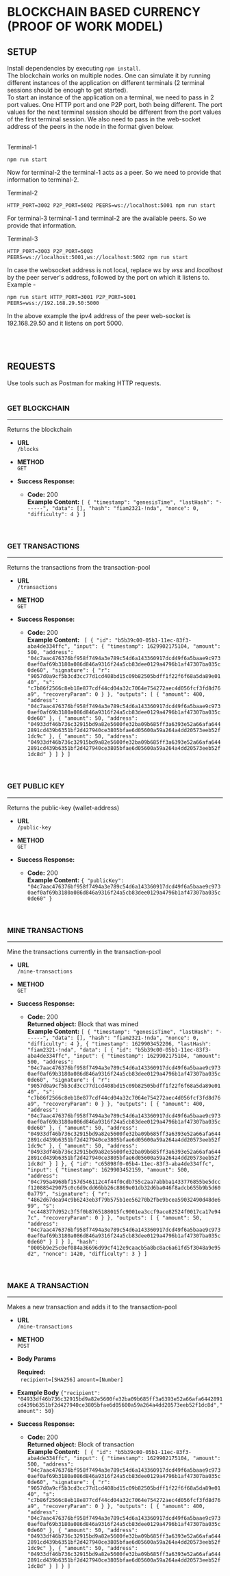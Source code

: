 # BLOCKCHAIN BASED CURRENCY (PROOF OF WORK MODEL)

## SETUP
Install dependencies by executing `npm install`. <br/>
The blockchain works on multiple nodes. One can simulate it by running different instances of the application on different terminals (2 terminal sessions should be enough to get started).<br/>
To start an instance of the application on a terminal, we need to pass in 2 port values. One HTTP port and one P2P port, both being different. The port values for the next terminal session should be different from the port values of the first terminal session.
We also need to pass in the web-socket address of the peers in the node in the format given below.<br/></br>

Terminal-1 <br/>
```
npm run start
```
Now for terminal-2 the terminal-1 acts as a peer. So we need to provide that information to terminal-2.<br/>

Terminal-2 <br/>
```
HTTP_PORT=3002 P2P_PORT=5002 PEERS=ws://localhost:5001 npm run start
```
For terminal-3 terminal-1 and terminal-2 are the available peers. So we provide that information. <br/>

Terminal-3 <br/>
```
HTTP_PORT=3003 P2P_PORT=5003 PEERS=ws://localhost:5001,ws://localhost:5002 npm run start
```

In case the websocket address is not local, replace *ws* by *wss* and *localhost* by the peer server's address, followed by the port on which it listens to. Example - <br/>
```
npm run start HTTP_PORT=3001 P2P_PORT=5001 PEERS=wss://192.168.29.50:5000
```
In the above example the ipv4 address of the peer web-socket is 192.168.29.50 and it listens on port 5000. <br/><br/><br/><br/>


## REQUESTS
Use tools such as Postman for making HTTP requests. <br/><br/>

### GET BLOCKCHAIN
---
Returns the blockchain

* **URL** <br/>
`/blocks`

* **METHOD** <br/>
`GET`

* **Success Response:**

  * **Code:** 200 <br />
    **Example Content:** ```[
    {
        "timestamp": "genesisTime",
        "lastHash": "------",
        "data": [],
        "hash": "fiam2321-!nda",
        "nonce": 0,
        "difficulty": 4
    }
]```
<br/><br/><br/>

### GET TRANSACTIONS
---
Returns the transactions from the transaction-pool

* **URL** <br/>
`/transactions`

* **METHOD** <br/>
`GET`

* **Success Response:**

  * **Code:** 200 <br />
    **Example Content:** ```
    [
    {
        "id": "b5b39c00-05b1-11ec-83f3-aba4de334ffc",
        "input": {
            "timestamp": 1629902175104,
            "amount": 500,
            "address": "04c7aac476376bf958f7494a3e789c54d6a143360917dcd49f6a5baae9c9730aef0af69b3180a086d846a9316f24a5cb83dee0129a4796b1af47307ba035c0de60",
            "signature": {
                "r": "9057d0a9cf5b3cd3cc77d1cd408bd15c09b82505bdff1f22f6f68a5da89e0140",
                "s": "c7b86f2566c8eb18e877cdf44cd04a32c7064e754272aec4d056fcf3fd8d76a9",
                "recoveryParam": 0
            }
        },
        "outputs": [
            {
                "amount": 400,
                "address": "04c7aac476376bf958f7494a3e789c54d6a143360917dcd49f6a5baae9c9730aef0af69b3180a086d846a9316f24a5cb83dee0129a4796b1af47307ba035c0de60"
            },
            {
                "amount": 50,
                "address": "04933df46b736c32915bd9a82e5600fe32ba09b685ff3a6393e52a66afa6442891cd439b6351bf2d427940ce3805bfae6d05600a59a264a4dd20573eeb52f1dc9c"
            },
            {
                "amount": 50,
                "address": "04933df46b736c32915bd9a82e5600fe32ba09b685ff3a6393e52a66afa6442891cd439b6351bf2d427940ce3805bfae6d05600a59a264a4dd20573eeb52f1dc8d"
            }
        ]
    }
]```
<br/><br/><br/>

### GET PUBLIC KEY
---
Returns the public-key (wallet-address)

* **URL** <br/>
`/public-key`

* **METHOD** <br/>
`GET`

* **Success Response:**

  * **Code:** 200 <br />
    **Example Content:** ```{
    "publicKey": "04c7aac476376bf958f7494a3e789c54d6a143360917dcd49f6a5baae9c9730aef0af69b3180a086d846a9316f24a5cb83dee0129a4796b1af47307ba035c0de60"
}```
<br/><br/><br/>

### MINE TRANSACTIONS
---
Mine the transactions currently in the transaction-pool

* **URL** <br/>
`/mine-transactions`

* **METHOD** <br/>
`GET`

* **Success Response:**

  * **Code:** 200 <br />
    **Returned object:** Block that was mined <br/>
    **Example Content:** ```[
    {
        "timestamp": "genesisTime",
        "lastHash": "------",
        "data": [],
        "hash": "fiam2321-!nda",
        "nonce": 0,
        "difficulty": 4
    },
    {
        "timestamp": 1629903452206,
        "lastHash": "fiam2321-!nda",
        "data": [
            {
                "id": "b5b39c00-05b1-11ec-83f3-aba4de334ffc",
                "input": {
                    "timestamp": 1629902175104,
                    "amount": 500,
                    "address": "04c7aac476376bf958f7494a3e789c54d6a143360917dcd49f6a5baae9c9730aef0af69b3180a086d846a9316f24a5cb83dee0129a4796b1af47307ba035c0de60",
                    "signature": {
                        "r": "9057d0a9cf5b3cd3cc77d1cd408bd15c09b82505bdff1f22f6f68a5da89e0140",
                        "s": "c7b86f2566c8eb18e877cdf44cd04a32c7064e754272aec4d056fcf3fd8d76a9",
                        "recoveryParam": 0
                    }
                },
                "outputs": [
                    {
                        "amount": 400,
                        "address": "04c7aac476376bf958f7494a3e789c54d6a143360917dcd49f6a5baae9c9730aef0af69b3180a086d846a9316f24a5cb83dee0129a4796b1af47307ba035c0de60"
                    },
                    {
                        "amount": 50,
                        "address": "04933df46b736c32915bd9a82e5600fe32ba09b685ff3a6393e52a66afa6442891cd439b6351bf2d427940ce3805bfae6d05600a59a264a4dd20573eeb52f1dc9c"
                    },
                    {
                        "amount": 50,
                        "address": "04933df46b736c32915bd9a82e5600fe32ba09b685ff3a6393e52a66afa6442891cd439b6351bf2d427940ce3805bfae6d05600a59a264a4dd20573eeb52f1dc8d"
                    }
                ]
            },
            {
                "id": "c65898f0-05b4-11ec-83f3-aba4de334ffc",
                "input": {
                    "timestamp": 1629903452159,
                    "amount": 500,
                    "address": "04c795a4968bf157d546112c4f44f0cdb755c2aa7abbba1433776855be5dccf120885429075c0c6d9cdd66bb26c8869e01db32d6ba046f8adcb655b9b5d600a779",
                    "signature": {
                        "r": "4862d67dea94c9b6243eb3f79b575b1ee56270b2fbe9bcea59032490d48de699",
                        "s": "ec448377d952c3f5f0b8765188015fc9001ea3ccf9ace82524f0017ca17e947c",
                        "recoveryParam": 0
                    }
                },
                "outputs": [
                    {
                        "amount": 50,
                        "address": "04c7aac476376bf958f7494a3e789c54d6a143360917dcd49f6a5baae9c9730aef0af69b3180a086d846a9316f24a5cb83dee0129a4796b1af47307ba035c0de60"
                    }
                ]
            }
        ],
        "hash": "0005b9e25c0ef084a36696d99cf412e9caacb5a8bc8ac6a61fd5f3048a9e95d2",
        "nonce": 1420,
        "difficulty": 3
    }
]```
<br/><br/><br/>

### MAKE A TRANSACTION
---
Makes a new transaction and adds it to the transaction-pool

* **URL** <br/>
`/mine-transactions`

* **METHOD** <br/>
`POST`

*  **Body Params**

   **Required:**<br/>```
      recipient=[SHA256]```
      ```amount=[Number]```
    
* **Example Body**
  ```{"recipient": "04933df46b736c32915bd9a82e5600fe32ba09b685ff3a6393e52a66afa6442891cd439b6351bf2d427940ce3805bfae6d05600a59a264a4dd20573eeb52f1dc8d","amount": 50}```

* **Success Response:**

  * **Code:** 200 <br />
    **Returned object:** Block of transaction <br/>
    **Example Content:** ```
    [
    {
        "id": "b5b39c00-05b1-11ec-83f3-aba4de334ffc",
        "input": {
            "timestamp": 1629902175104,
            "amount": 500,
            "address": "04c7aac476376bf958f7494a3e789c54d6a143360917dcd49f6a5baae9c9730aef0af69b3180a086d846a9316f24a5cb83dee0129a4796b1af47307ba035c0de60",
            "signature": {
                "r": "9057d0a9cf5b3cd3cc77d1cd408bd15c09b82505bdff1f22f6f68a5da89e0140",
                "s": "c7b86f2566c8eb18e877cdf44cd04a32c7064e754272aec4d056fcf3fd8d76a9",
                "recoveryParam": 0
            }
        },
        "outputs": [
            {
                "amount": 400,
                "address": "04c7aac476376bf958f7494a3e789c54d6a143360917dcd49f6a5baae9c9730aef0af69b3180a086d846a9316f24a5cb83dee0129a4796b1af47307ba035c0de60"
            },
            {
                "amount": 50,
                "address": "04933df46b736c32915bd9a82e5600fe32ba09b685ff3a6393e52a66afa6442891cd439b6351bf2d427940ce3805bfae6d05600a59a264a4dd20573eeb52f1dc9c"
            },
            {
                "amount": 50,
                "address": "04933df46b736c32915bd9a82e5600fe32ba09b685ff3a6393e52a66afa6442891cd439b6351bf2d427940ce3805bfae6d05600a59a264a4dd20573eeb52f1dc8d"
            }
        ]
    }
]```
<br/><br/><br/>
